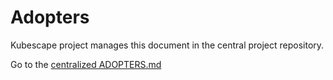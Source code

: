# Adopters

Kubescape project manages this document in the central project repository.

Go to the [centralized ADOPTERS.md](https://github.com/kubescape/project-governance/blob/main/ADOPTERS.md)